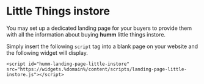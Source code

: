 # Little Things instore

You may set up a dedicated landing page for your buyers to provide them with all the information about buying **humm** little things instore.

Simply insert the following <code>script</code> tag into a blank page on your website and the following widget will display.

```
<script id="humm-landing-page-little-instore" src="https://widgets.%domain%/content/scripts/landing-page-little-instore.js"></script>
```

<script id="humm-landing-page-little-instore" src="https://widgets.%domain%/content/scripts/landing-page-little-instore.js"></script>

